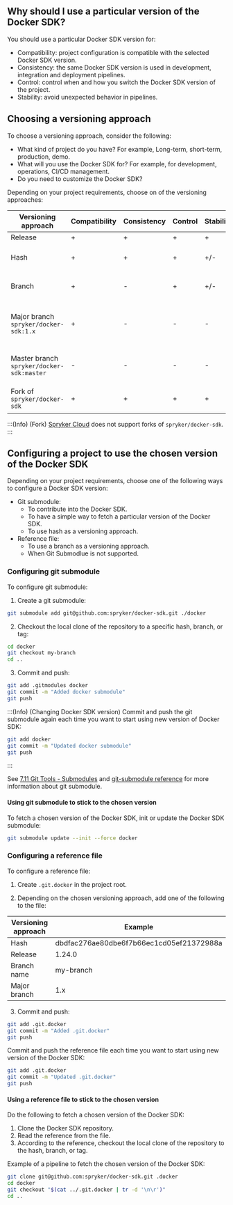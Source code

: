 ## Why should I use a particular version of the Docker SDK?

You should use a particular Docker SDK version for:
- Compatibility: project configuration is compatible with the selected Docker SDK version.
- Consistency: the same Docker SDK version is used in development, integration and deployment pipelines.
- Control: control when and how you switch the Docker SDK version of the project.
- Stability: avoid unexpected behavior in pipelines.

## Choosing a versioning approach

To choose a versioning approach, consider the following:
- What kind of project do you have? For example, Long-term, short-term, production, demo.
- What will you use the Docker SDK for? For example, for development, operations, CI/CD management.
- Do you need to customize the Docker SDK?

Depending on your project requirements, choose on of the versioning approaches:

| Versioning approach | Compatibility | Consistency | Control | Stability | Cases |
|---|---|---|---|---|---|
| Release | + | + | + | + | Live projects. |
| Hash | + | + | + | +/- | Contributing into the Docker SDK. |
| Branch | + | - | + | +/- | Contributing into the Docker SDK. |
| Major branch `spryker/docker-sdk:1.x` | + | - | - | - | Demo projects. Backward compatibility checks. |
| Master branch `spryker/docker-sdk:master` | - | - | - | - | Short-term demo projects. Quick start. |
| Fork of `spryker/docker-sdk` | + | + | + | +  | Customization of the Docker SDK. |

:::(Info) (Fork)
[Spryker Cloud](https://cloud.spryker.com/) does not support forks of `spryker/docker-sdk`.
:::

## Сonfiguring a project to use the chosen version of the Docker SDK

Depending on your project requirements, choose one of the following ways to configure a Docker SDK version:

* Git submodule:
  * To contribute into the Docker SDK.
  * To have a simple way to fetch a particular version of the Docker SDK.
  * To use hash as a versioning approach.
* Reference file:
  * To use a branch as a versioning approach.
  * When Git Submodlue is not supported.

### Configuring git submodule

To configure git submodule:

1. Create a git submodule:
```bash
git submodule add git@github.com:spryker/docker-sdk.git ./docker
```

2. Checkout the local clone of the repository to a specific hash, branch, or tag:
```bash
cd docker
git checkout my-branch
cd ..
```

3. Commit and push:
```bash
git add .gitmodules docker
git commit -m "Added docker submodule"
git push
```

:::(Info) (Changing Docker SDK version)
Commit and push the git submodule again each time you want to start using new version of Docker SDK:
```bash
git add docker
git commit -m "Updated docker submodule"
git push
```
:::



See [7.11 Git Tools - Submodules](https://www.git-scm.com/book/en/v2/Git-Tools-Submodules) and [git-submodule reference](https://git-scm.com/docs/git-submodule) for more information about git submodule.


#### Using git submodule to stick to the chosen version

To fetch a chosen version of the Docker SDK, init or update the Docker SDK submodule:
```bash
git submodule update --init --force docker
```



### Configuring a reference file

To configure a reference file:

1. Create `.git.docker` in the project root.

2. Depending on the chosen versioning approach, add one of the following to the file:

|Versioning approach | Example |
|---|---|
|Hash|dbdfac276ae80dbe6f7b66ec1cd05ef21372988a|
|Release|1.24.0|
|Branch name|my-branch|
|Major branch|1.x|



3. Commit and push:
```bash
git add .git.docker
git commit -m "Added .git.docker"
git push
```

Commit and push the reference file each time you want to start using new version of the Docker SDK:
```bash
git add .git.docker
git commit -m "Updated .git.docker"
git push
```

#### Using a reference file to stick to the chosen version

Do the following to fetch a chosen version of the Docker SDK:

  1. Clone the Docker SDK repository.
  2. Read the reference from the file.
  3. According to the reference, checkout the local clone of the repository to the hash, branch, or tag.

 Example of a pipeline to fetch the chosen version of the Docker SDK:
  ```bash
  git clone git@github.com:spryker/docker-sdk.git .docker
  cd docker
  git checkout "$(cat ../.git.docker | tr -d '\n\r')"
  cd ..
  ```
